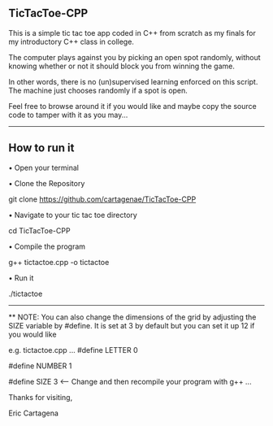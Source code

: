 TicTacToe-CPP
-------------

This is a simple tic tac toe app coded in C++ from scratch as my finals for my introductory C++ class in college.

The computer plays against you by picking an open spot randomly, without knowing whether or not it should block you from winning the game.

In other words, there is no (un)supervised learning enforced on this script. The machine just chooses randomly if a spot is open.

Feel free to browse around it if you would like and maybe copy the source code to tamper with it as you may...

----------------------------------------------------------------------------------------------------------------------

How to run it
-------------

• Open your terminal

• Clone the Repository

git clone https://github.com/cartagenae/TicTacToe-CPP

• Navigate to your tic tac toe directory

cd TicTacToe-CPP

• Compile the program

g++ tictactoe.cpp -o tictactoe

• Run it

./tictactoe

----------------------------------------------------------------------------------------------------------------------

** NOTE: You can also change the dimensions of the grid by adjusting the SIZE variable by #define. It is set at 3 by default but you can set it up 12 if you would like

e.g.
tictactoe.cpp
...
#define LETTER 0

#define NUMBER 1

#define SIZE 3    <-- Change and then recompile your program with g++
...

Thanks for visiting,

Eric Cartagena
